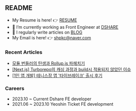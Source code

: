 
## README

- My Resume is here! 👉 [RESUME](https://teveloper.notion.site/Sihyung-Park-75d6d11045fa437fbf34fb467e56914c)
- 🌱 I’m currently working as Front Engineer at [DSHARE](https://www.dshare.co.kr/)
- 📝 I regularly write articles on [BLOG](https://teveloper.tistory.com/)
- My Email is here! 👉  shpkc@naver.com

### Recent Articles
- [모듈 번들러의 탄생과 Rollup.js 파헤치기](https://teveloper.tistory.com/78)
- [[Next.js] Turborepo의 캐싱 과정과 build시 적용되지 않았던 이슈](https://teveloper.tistory.com/77)
- [[1인 앱 개발] 테니스장 앱 '타이브레이크' 출시 후기](https://teveloper.tistory.com/70)

### Careers
- 2023.10 ~ Current Dshare FE developer
- 2021.06 ~ 2023.10 Yeoshin Ticket FE development
